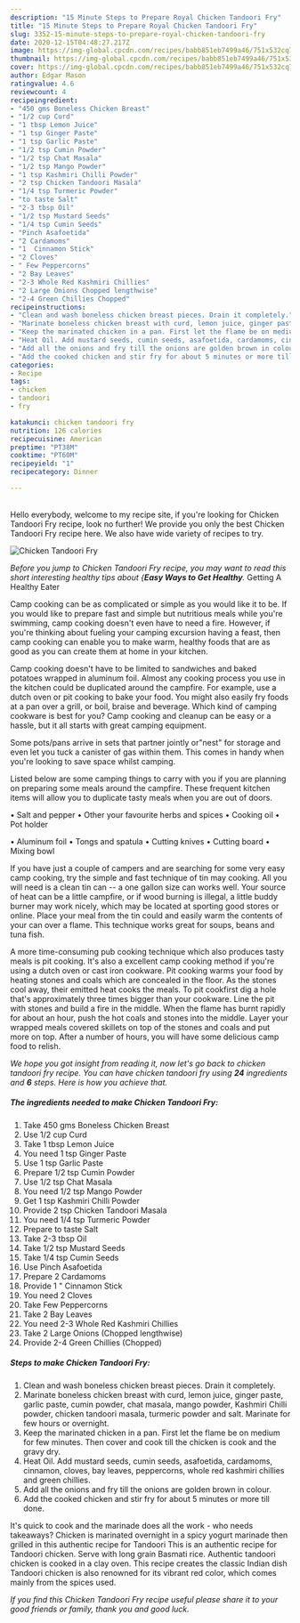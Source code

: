 ```yaml
---
description: "15 Minute Steps to Prepare Royal Chicken Tandoori Fry"
title: "15 Minute Steps to Prepare Royal Chicken Tandoori Fry"
slug: 3352-15-minute-steps-to-prepare-royal-chicken-tandoori-fry
date: 2020-12-15T04:48:27.217Z
image: https://img-global.cpcdn.com/recipes/babb851eb7499a46/751x532cq70/chicken-tandoori-fry-recipe-main-photo.jpg
thumbnail: https://img-global.cpcdn.com/recipes/babb851eb7499a46/751x532cq70/chicken-tandoori-fry-recipe-main-photo.jpg
cover: https://img-global.cpcdn.com/recipes/babb851eb7499a46/751x532cq70/chicken-tandoori-fry-recipe-main-photo.jpg
author: Edgar Mason
ratingvalue: 4.6
reviewcount: 4
recipeingredient:
- "450 gms Boneless Chicken Breast"
- "1/2 cup Curd"
- "1 tbsp Lemon Juice"
- "1 tsp Ginger Paste"
- "1 tsp Garlic Paste"
- "1/2 tsp Cumin Powder"
- "1/2 tsp Chat Masala"
- "1/2 tsp Mango Powder"
- "1 tsp Kashmiri Chilli Powder"
- "2 tsp Chicken Tandoori Masala"
- "1/4 tsp Turmeric Powder"
- "to taste Salt"
- "2-3 tbsp Oil"
- "1/2 tsp Mustard Seeds"
- "1/4 tsp Cumin Seeds"
- "Pinch Asafoetida"
- "2 Cardamoms"
- "1  Cinnamon Stick"
- "2 Cloves"
- " Few Peppercorns"
- "2 Bay Leaves"
- "2-3 Whole Red Kashmiri Chillies"
- "2 Large Onions Chopped lengthwise"
- "2-4 Green Chillies Chopped"
recipeinstructions:
- "Clean and wash boneless chicken breast pieces. Drain it completely."
- "Marinate boneless chicken breast with curd, lemon juice, ginger paste, garlic paste, cumin powder, chat masala, mango powder, Kashmiri Chilli powder, chicken tandoori masala, turmeric powder and salt. Marinate for few hours or overnight."
- "Keep the marinated chicken in a pan. First let the flame be on medium for few minutes. Then cover and cook till the chicken is cook and the gravy dry."
- "Heat Oil. Add mustard seeds, cumin seeds, asafoetida, cardamoms, cinnamon, cloves, bay leaves, peppercorns, whole red kashmiri chillies and green chillies."
- "Add all the onions and fry till the onions are golden brown in colour."
- "Add the cooked chicken and stir fry for about 5 minutes or more till done."
categories:
- Recipe
tags:
- chicken
- tandoori
- fry

katakunci: chicken tandoori fry 
nutrition: 126 calories
recipecuisine: American
preptime: "PT38M"
cooktime: "PT60M"
recipeyield: "1"
recipecategory: Dinner

---
```

<br>
Hello everybody, welcome to my recipe site, if you're looking for Chicken Tandoori Fry recipe, look no further! We provide you only the best Chicken Tandoori Fry recipe here. We also have wide variety of recipes to try.
<br>


![Chicken Tandoori Fry](https://img-global.cpcdn.com/recipes/babb851eb7499a46/751x532cq70/chicken-tandoori-fry-recipe-main-photo.jpg)

<i>Before you jump to Chicken Tandoori Fry recipe, you may want to read this short interesting healthy tips about {<strong>Easy Ways to Get Healthy</strong>.</i>
Getting A Healthy Eater

    
Camp cooking can be as complicated or simple as you would like it to be. If you would like to prepare fast and simple but nutritious meals while you're swimming, camp cooking doesn't even have to need a fire. However, if you're thinking about fueling your camping excursion having a feast, then camp cooking can enable you to make warm, healthy foods that are as good as you can create them at home in your kitchen.

Camp cooking doesn't have to be limited to sandwiches and baked potatoes wrapped in aluminum foil.  Almost any cooking process you use in the kitchen could be duplicated around the campfire. For example, use a dutch oven or pit cooking to bake your food. You might also easily fry foods at a pan over a grill, or boil, braise and beverage. Which kind of camping cookware is best for you? Camp cooking and cleanup can be easy or a hassle, but it all starts with great camping equipment.

Some pots/pans arrive in sets that partner jointly or"nest" for storage and even let you tuck a canister of gas within them. This comes in handy when you're looking to save space whilst camping.

Listed below are some camping things to carry with you if you are planning on preparing some meals around the campfire. These frequent kitchen items will allow you to duplicate tasty meals when you are out of doors.

• Salt and pepper
• Other your favourite herbs and spices
• Cooking oil
• Pot holder

• Aluminum foil
• Tongs and spatula
• Cutting knives
• Cutting board
• Mixing bowl


If you have just a couple of campers and are searching for some very easy camp cooking, try the simple and fast technique of tin may cooking. All you will need is a clean tin can -- a one gallon size can works well. Your source of heat can be a little campfire, or if wood burning is illegal, a little buddy burner may work nicely, which may be located at sporting good stores or online. Place your meal from the tin could and easily warm the contents of your can over a flame.  This technique works great for soups, beans and tuna fish.

A more time-consuming pub cooking technique which also produces tasty meals is pit cooking.  It's also a excellent camp cooking method if you're using a dutch oven or cast iron cookware. Pit cooking warms your food by heating stones and coals which are concealed in the floor. As the stones cool away, their emitted heat cooks the meals. To pit cookfirst dig a hole that's approximately three times bigger than your cookware. Line the pit with stones and build a fire in the middle. When the flame has burnt rapidly for about an hour, push the hot coals and stones into the middle. Layer your wrapped meals covered skillets on top of the stones and coals and put more on top. After a number of hours, you will have some delicious camp food to relish.


<i>We hope you got insight from reading it, now let's go back to chicken tandoori fry recipe. You can have chicken tandoori fry using <strong>24</strong> ingredients and <strong>6</strong> steps. Here is how you achieve that.
</i>

##### The ingredients needed to make Chicken Tandoori Fry:

1. Take 450 gms Boneless Chicken Breast
1. Use 1/2 cup Curd
1. Take 1 tbsp Lemon Juice
1. You need 1 tsp Ginger Paste
1. Use 1 tsp Garlic Paste
1. Prepare 1/2 tsp Cumin Powder
1. Use 1/2 tsp Chat Masala
1. You need 1/2 tsp Mango Powder
1. Get 1 tsp Kashmiri Chilli Powder
1. Provide 2 tsp Chicken Tandoori Masala
1. You need 1/4 tsp Turmeric Powder
1. Prepare to taste Salt
1. Take 2-3 tbsp Oil
1. Take 1/2 tsp Mustard Seeds
1. Take 1/4 tsp Cumin Seeds
1. Use Pinch Asafoetida
1. Prepare 2 Cardamoms
1. Provide 1 &#34; Cinnamon Stick
1. You need 2 Cloves
1. Take  Few Peppercorns
1. Take 2 Bay Leaves
1. You need 2-3 Whole Red Kashmiri Chillies
1. Take 2 Large Onions (Chopped lengthwise)
1. Provide 2-4 Green Chillies (Chopped)


##### Steps to make Chicken Tandoori Fry:

1. Clean and wash boneless chicken breast pieces. Drain it completely.
1. Marinate boneless chicken breast with curd, lemon juice, ginger paste, garlic paste, cumin powder, chat masala, mango powder, Kashmiri Chilli powder, chicken tandoori masala, turmeric powder and salt. Marinate for few hours or overnight.
1. Keep the marinated chicken in a pan. First let the flame be on medium for few minutes. Then cover and cook till the chicken is cook and the gravy dry.
1. Heat Oil. Add mustard seeds, cumin seeds, asafoetida, cardamoms, cinnamon, cloves, bay leaves, peppercorns, whole red kashmiri chillies and green chillies.
1. Add all the onions and fry till the onions are golden brown in colour.
1. Add the cooked chicken and stir fry for about 5 minutes or more till done.


It&#39;s quick to cook and the marinade does all the work - who needs takeaways? Chicken is marinated overnight in a spicy yogurt marinade then grilled in this authentic recipe for Tandoori This is an authentic recipe for Tandoori chicken. Serve with long grain Basmati rice. Authentic tandoori chicken is cooked in a clay oven. This recipe creates the classic Indian dish Tandoori chicken is also renowned for its vibrant red color, which comes mainly from the spices used. 

<i>If you find this Chicken Tandoori Fry recipe useful please share it to your good friends or family, thank you and good luck.</i>
